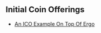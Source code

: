 
## Initial Coin Offerings
- [An ICO Example On Top Of Ergo](https://github.com/ergoplatform/ergo/wiki/An-ICO-Example-On-Top-Of-Ergo)
